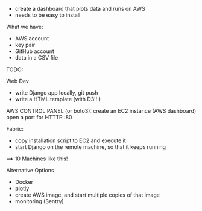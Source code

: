 
- create a dashboard that plots data and runs on AWS
- needs to be easy to install

What we have:
- AWS account
- key pair
- GitHub account
- data in a CSV file

TODO:

Web Dev
  - write Django app locally, git push
  - write a HTML template (with D3!!!)

AWS CONTROL PANEL (or boto3):
    create an EC2 instance (AWS dashboard)
    open a port for HTTTP :80

Fabric:
  - copy installation script to EC2 and execute it
  - start Django on the remote machine, so that it keeps running

==> 10 Machines like this!

Alternative Options
- Docker
- plotly
- create AWS image, and start multiple copies of that image
- monitoring (Sentry)
